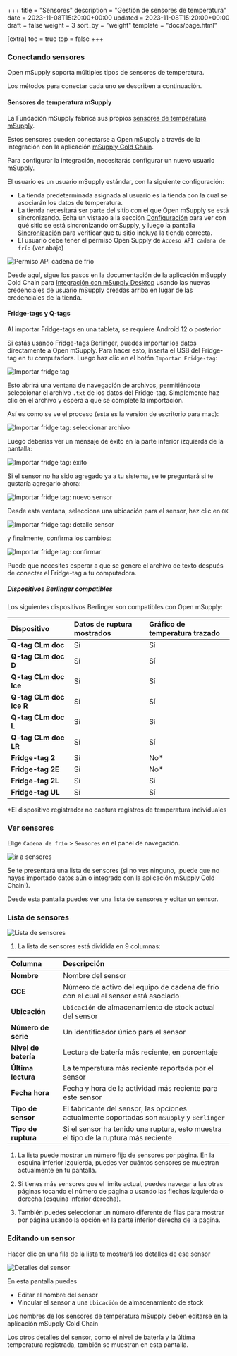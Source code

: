 +++
title = "Sensores"
description = "Gestión de sensores de temperatura"
date = 2023-11-08T15:20:00+00:00
updated = 2023-11-08T15:20:00+00:00
draft = false
weight = 3
sort_by = "weight"
template = "docs/page.html"

[extra]
toc = true
top = false
+++

### Conectando sensores

Open mSupply soporta múltiples tipos de sensores de temperatura.

Los métodos para conectar cada uno se describen a continuación.

#### Sensores de temperatura mSupply

La Fundación mSupply fabrica sus propios [sensores de temperatura mSupply](https://msupply.foundation/open-msupply/cold-chain/#mSupplySensor).

Estos sensores pueden conectarse a Open mSupply a través de la integración con la aplicación [mSupply Cold Chain](/coldchain/introduction/).

Para configurar la integración, necesitarás configurar un nuevo usuario mSupply.

El usuario es un usuario mSupply estándar, con la siguiente configuración:

- La tienda predeterminada asignada al usuario es la tienda con la cual se asociarán los datos de temperatura.
- La tienda necesitará ser parte del sitio con el que Open mSupply se está sincronizando. Echa un vistazo a la sección [Configuración](/docs/settings/synchronisation/#viewing-the-synchronisation-settings) para ver con qué sitio se está sincronizando omSupply, y luego la pantalla [Sincronización](https://docs.msupply.org.nz/synchronisation:sync_sites#viewing_sync_sites) para verificar que tu sitio incluya la tienda correcta.
- El usuario debe tener el permiso Open Supply de `Acceso API cadena de frío` (ver abajo)

![Permiso API cadena de frío](images/coldchain_permission.png)

Desde aquí, sigue los pasos en la documentación de la aplicación mSupply Cold Chain para [Integración con mSupply Desktop](/coldchain/desktop-integration/#msupply-desktop-setup-steps) usando las nuevas credenciales de usuario mSupply creadas arriba en lugar de las credenciales de la tienda.

#### Fridge-tags y Q-tags

<div class="warning">Al importar Fridge-tags en una tableta, se requiere Android 12 o posterior</div>

Si estás usando Fridge-tags Berlinger, puedes importar los datos directamente a Open mSupply. Para hacer esto, inserta el USB del Fridge-tag en tu computadora.
Luego haz clic en el botón `Importar Fridge-tag`:

![Importar fridge tag](images/import_fridge_tag.png)

Esto abrirá una ventana de navegación de archivos, permitiéndote seleccionar el archivo `.txt` de los datos del Fridge-tag. Simplemente haz clic en el archivo y espera a que se complete la importación.

Así es como se ve el proceso (esta es la versión de escritorio para mac):

![Importar fridge tag: seleccionar archivo](images/import_fridge_tag_1_select.png)

Luego deberías ver un mensaje de éxito en la parte inferior izquierda de la pantalla:

![Importar fridge tag: éxito](images/import_fridge_tag_2_success.png)

Si el sensor no ha sido agregado ya a tu sistema, se te preguntará si te gustaría agregarlo ahora:

![Importar fridge tag: nuevo sensor](images/import_fridge_tag_3_new_sensor.png)

Desde esta ventana, selecciona una ubicación para el sensor, haz clic en `OK`

![Importar fridge tag: detalle sensor](images/import_fridge_tag_4_sensor_detail.png)

y finalmente, confirma los cambios:

![Importar fridge tag: confirmar](images/import_fridge_tag_5_confirm.png)

<div class="note">Puede que necesites esperar a que se genere el archivo de texto después de conectar el Fridge-tag a tu computadora.</div>

##### Dispositivos Berlinger compatibles

Los siguientes dispositivos Berlinger son compatibles con Open mSupply:

| Dispositivo             | Datos de ruptura mostrados | Gráfico de temperatura trazado |
| :---------------------- | :------------------------- | :----------------------------- |
| **Q-tag CLm doc**       | Sí                         | Sí                             |
| **Q-tag CLm doc D**     | Sí                         | Sí                             |
| **Q-tag CLm doc Ice**   | Sí                         | Sí                             |
| **Q-tag CLm doc Ice R** | Sí                         | Sí                             |
| **Q-tag CLm doc L**     | Sí                         | Sí                             |
| **Q-tag CLm doc LR**    | Sí                         | Sí                             |
| **Fridge-tag 2**        | Sí                         | No\*                           |
| **Fridge-tag 2E**       | Sí                         | No\*                           |
| **Fridge-tag 2L**       | Sí                         | Sí                             |
| **Fridge-tag UL**       | Sí                         | Sí                             |

\*El dispositivo registrador no captura registros de temperatura individuales

### Ver sensores

Elige `Cadena de frío` > `Sensores` en el panel de navegación.

![ir a sensores](images/goto_sensors.png)

Se te presentará una lista de sensores (si no ves ninguno, ¡puede que no hayas importado datos aún o integrado con la aplicación mSupply Cold Chain!).

Desde esta pantalla puedes ver una lista de sensores y editar un sensor.

### Lista de sensores

![Lista de sensores](images/sensor_list.png)

1. La lista de sensores está dividida en 9 columnas:

| Columna              | Descripción                                                                               |
| :------------------- | :---------------------------------------------------------------------------------------- |
| **Nombre**           | Nombre del sensor                                                                         |
| **CCE**              | Número de activo del equipo de cadena de frío con el cual el sensor está asociado         |
| **Ubicación**        | `Ubicación` de almacenamiento de stock actual del sensor                                  |
| **Número de serie**  | Un identificador único para el sensor                                                     |
| **Nivel de batería** | Lectura de batería más reciente, en porcentaje                                            |
| **Última lectura**   | La temperatura más reciente reportada por el sensor                                       |
| **Fecha hora**       | Fecha y hora de la actividad más reciente para este sensor                                |
| **Tipo de sensor**   | El fabricante del sensor, las opciones actualmente soportadas son `mSupply` y `Berlinger` |
| **Tipo de ruptura**  | Si el sensor ha tenido una ruptura, esto muestra el tipo de la ruptura más reciente       |

1. La lista puede mostrar un número fijo de sensores por página. En la esquina inferior izquierda, puedes ver cuántos sensores se muestran actualmente en tu pantalla.

2. Si tienes más sensores que el límite actual, puedes navegar a las otras páginas tocando el número de página o usando las flechas izquierda o derecha (esquina inferior derecha).

3. También puedes seleccionar un número diferente de filas para mostrar por página usando la opción en la parte inferior derecha de la página.

### Editando un sensor

Hacer clic en una fila de la lista te mostrará los detalles de ese sensor

![Detalles del sensor](images/sensor_details.png)

En esta pantalla puedes

- Editar el nombre del sensor
- Vincular el sensor a una `Ubicación` de almacenamiento de stock

<div class="note">Los nombres de los sensores de temperatura mSupply deben editarse en la aplicación mSupply Cold Chain</div>

Los otros detalles del sensor, como el nivel de batería y la última temperatura registrada, también se muestran en esta pantalla.
